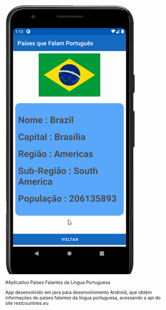 ![Exemplo de funcionamento](docs/record_new.gif)

#Aplicativo Paises Falantes da Língua Portuguesa

App desenvolvido em java para desenvolvimento Android, que obtém informações de países falantes da língua portuguesa, acessando a api do site restcountries.eu
